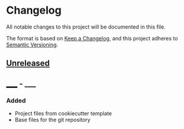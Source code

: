 # Changelog

All notable changes to this project will be documented in this file.

The format is based on [Keep a Changelog](https://keepachangelog.com/en/1.0.0/),
and this project adheres to [Semantic Versioning](https://semver.org/spec/v2.0.0.html).

## [Unreleased]

## [___] - ___

### Added

- Project files from cookiecutter template
- Base files for the git repository

[unreleased]: https://___/-/compare/v0.0.1...HEAD

[___]: https://___/-/releases/v0.0.1
